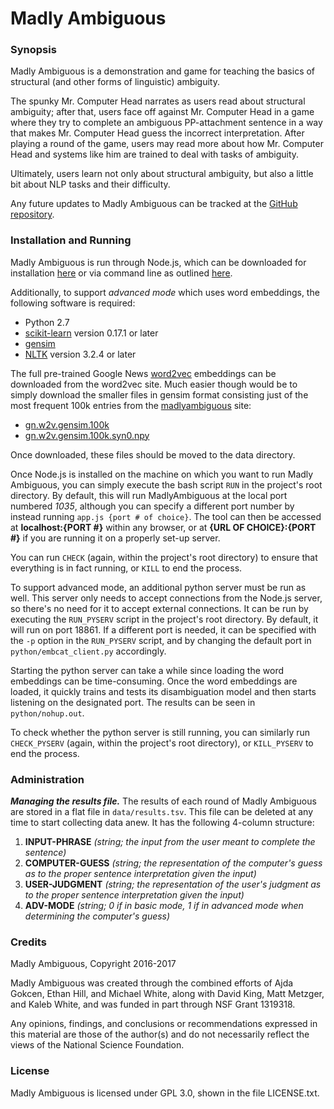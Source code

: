 # Madly Ambiguous

### Synopsis

Madly Ambiguous is a demonstration and game for teaching the basics of structural (and other forms of linguistic) ambiguity.

The spunky Mr. Computer Head narrates as users read about structural ambiguity; after that, users face off against Mr. Computer Head in a game where they try to complete an ambiguous PP-attachment sentence in a way that makes Mr. Computer Head guess the incorrect interpretation. After playing a round of the game, users may read more about how Mr. Computer Head and systems like him are trained to deal with tasks of ambiguity.

Ultimately, users learn not only about structural ambiguity, but also a little bit about NLP tasks and their difficulty.

Any future updates to Madly Ambiguous can be tracked at the [GitHub repository](https://github.com/ajdagokcen/madlyambiguous-repo).

### Installation and Running

Madly Ambiguous is run through Node.js, which can be downloaded for installation [here](https://nodejs.org/en/download/) or via command line as outlined [here](https://nodejs.org/en/download/package-manager/).

Additionally, to support *advanced mode* which uses word embeddings, the following software is required:

* Python 2.7
* [scikit-learn](http://scikit-learn.org/stable/install.html) version 0.17.1 or later 
* [gensim](http://radimrehurek.com/gensim/install.html)
* [NLTK](http://www.nltk.org/install.html) version 3.2.4 or later 

The full pre-trained Google News [word2vec](https://code.google.com/archive/p/word2vec/) embeddings can be downloaded from the word2vec site.  Much easier though would be to simply download the smaller files in gensim format consisting just of the most frequent 100k entries from the [madlyambiguous](http://madlyambiguous.osu.edu) site:

* [gn.w2v.gensim.100k](http://madlyambiguous.osu.edu:1035/data/gn.w2v.gensim.100k)
* [gn.w2v.gensim.100k.syn0.npy](http://madlyambiguous.osu.edu:1035/data/gn.w2v.gensim.100k.syn0.npy)

Once downloaded, these files should be moved to the data directory.

Once Node.js is installed on the machine on which you want to run Madly Ambiguous, you can simply execute the bash script `RUN` in the project's root directory. By default, this will run MadlyAmbiguous at the local port numbered *1035*, although you can specify a different port number by instead running `app.js {port # of choice}`. The tool can then be accessed at **localhost:{PORT #}** within any browser, or at **{URL OF CHOICE}:{PORT #}** if you are running it on a properly set-up server.

You can run `CHECK` (again, within the project's root directory) to ensure that everything is in fact running, or `KILL` to end the process.

To support advanced mode, an additional python server must be run as well.  This server only needs to accept connections from the Node.js server, so there's no need for it to accept external connections.  It can be run by executing the `RUN_PYSERV` script in the project's root directory.  By default, it will run on port 18861.  If a different port is needed, it can be specified with the `-p` option in the `RUN_PYSERV` script, and by changing the default port in `python/embcat_client.py` accordingly.

Starting the python server can take a while since loading the word embeddings can be time-consuming.  Once the word embeddings are loaded, it quickly trains and tests its disambiguation model and then starts listening on the designated port.  The results can be seen in `python/nohup.out`.

To check whether the python server is still running, you can similarly run `CHECK_PYSERV` (again, within the project's root directory), or `KILL_PYSERV` to end the process.

### Administration

***Managing the results file.*** The results of each round of Madly Ambiguous are stored in a flat file in `data/results.tsv`.  This file can be deleted at any time to start collecting data anew.  It has the following 4-column structure:

1. **INPUT-PHRASE** *(string; the input from the user meant to complete the sentence)*
2. **COMPUTER-GUESS** *(string; the representation of the computer's guess as to the proper sentence interpretation given the input)*
3. **USER-JUDGMENT** *(string; the representation of the user's judgment as to the proper sentence interpretation given the input)*
4. **ADV-MODE** *(string; 0 if in basic mode, 1 if in advanced mode when determining the computer's guess)*

### Credits

Madly Ambiguous, Copyright 2016-2017

Madly Ambiguous was created through the combined efforts of Ajda Gokcen, Ethan Hill, and Michael White, along with David King, Matt Metzger, and Kaleb White, and was funded in part through NSF Grant 1319318.

Any opinions, findings, and conclusions or recommendations expressed in this material are those of the author(s) and do not necessarily reflect the views of the National Science Foundation.

### License

Madly Ambiguous is licensed under GPL 3.0, shown in the file LICENSE.txt.

